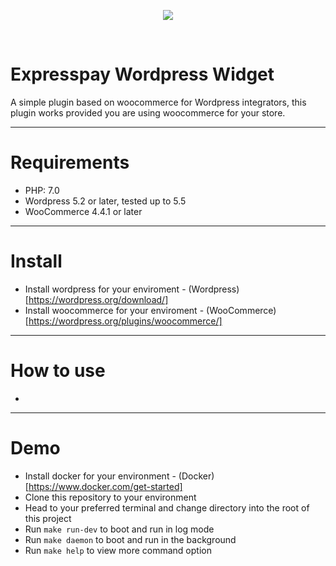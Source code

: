 <p align="center">
  <img src="https://expresspaygh.com/images/logo.png" />
</p>
<br/>

# Expresspay Wordpress Widget

A simple plugin based on woocommerce for Wordpress integrators, this plugin works provided you are using woocommerce for your store.

------------------

# Requirements
* PHP: 7.0
* Wordpress 5.2 or later, tested up to 5.5
* WooCommerce 4.4.1 or later

------------------

# Install

* Install wordpress for your enviroment - (Wordpress)[https://wordpress.org/download/]
* Install woocommerce for your enviroment - (WooCommerce)[https://wordpress.org/plugins/woocommerce/]

------------------

# How to use

* 

-------------------

# Demo

* Install docker for your environment - (Docker)[https://www.docker.com/get-started]
* Clone this repository to your environment
* Head to your preferred terminal and change directory into the root of this project
* Run `make run-dev` to boot and run in log mode
* Run `make daemon` to boot and run in the background
* Run `make help` to view more command option
